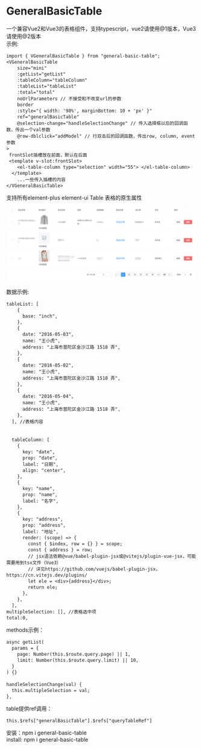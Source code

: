 # GeneralBasicTable

一个兼容Vue2和Vue3的表格组件，支持typescript，vue2请使用@1版本，Vue3请使用@2版本 <br/>
示例:

    import { VGeneralBasicTable } from "general-basic-table";
    <VGeneralBasicTable
        size="mini"
        :getList="getList"
        :tableColumn="tableColumn"
        :tableList="tableList"
        :total="total"
        noUrlParameters // 不接受和不改变url的参数
        border
        :style="{ width: '98%', marginBottom: 10 + 'px' }"
        ref="generalBasicTable"
        @selection-change="handleSelectionChange" // 传入选择框以后的回调函数，传出一个val参数
        @row-dblclick="addModel" // 行双击后的回调函数，传出row, column, event参数
    >
     frontSlot插槽放在前面，默认在后面
     <template v-slot:frontSlot>
        <el-table-column type="selection" width="55"> </el-table-column>
      </template>
        ...一些传入插槽的内容
    </VGeneralBasicTable>

支持所有element-plus element-ui Table 表格的原生属性

![image](https://raw.githubusercontent.com/Alan1034/PicturesServer/main/PicGo_imgs/202108231121814.png?token=AICSKHTT6CTUIOLWOWTTICTBEMNFK)

数据示例:

    tableList: [
        {
          base: "inch",
        },
        {
          date: "2016-05-03",
          name: "王小虎",
          address: "上海市普陀区金沙江路 1518 弄",
        },
        {
          date: "2016-05-02",
          name: "王小虎",
          address: "上海市普陀区金沙江路 1518 弄",
        },
        {
          date: "2016-05-04",
          name: "王小虎",
          address: "上海市普陀区金沙江路 1518 弄",
        },
      ], //表格内容


      tableColumn: [
        {
          key: "date",
          prop: "date",
          label: "日期",
          align: "center",
        },
        {
          key: "name",
          prop: "name",
          label: "名字",
        },
        {
          key: "address",
          prop: "address",
          label: "地址",
          render: (scope) => {
            const { $index, row = {} } = scope;
            const { address } = row;
            // jsx语法依赖@vue/babel-plugin-jsx或@vitejs/plugin-vue-jsx，可能需要用到tsx文件（Vue3）
            // 详见https://github.com/vuejs/babel-plugin-jsx，https://cn.vitejs.dev/plugins/
            let ele = <div>{address}</div>;
            return ele;
          },
        },
      ],
    multipleSelection: [], //表格选中项
    total:0,

methods示例：

    async getList(
      params = {
        page: Number(this.$route.query.page) || 1,
        limit: Number(this.$route.query.limit) || 10,
      }
    ) {}
    
    handleSelectionChange(val) {
      this.multipleSelection = val;
    },

table提供ref调用：

    this.$refs["generalBasicTable"].$refs["queryTableRef"]    

安装：npm i general-basic-table<br/>
install: npm i general-basic-table
